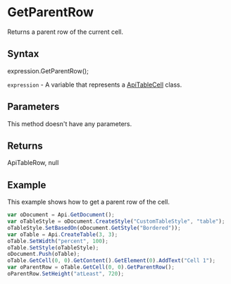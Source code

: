 # GetParentRow

Returns a parent row of the current cell.

## Syntax

expression.GetParentRow();

`expression` - A variable that represents a [ApiTableCell](../ApiTableCell.md) class.

## Parameters

This method doesn't have any parameters.

## Returns

ApiTableRow, null

## Example

This example shows how to get a parent row of the cell.

```javascript
var oDocument = Api.GetDocument();
var oTableStyle = oDocument.CreateStyle("CustomTableStyle", "table");
oTableStyle.SetBasedOn(oDocument.GetStyle("Bordered"));
var oTable = Api.CreateTable(3, 3);
oTable.SetWidth("percent", 100);
oTable.SetStyle(oTableStyle);
oDocument.Push(oTable);
oTable.GetCell(0, 0).GetContent().GetElement(0).AddText("Cell 1");
var oParentRow = oTable.GetCell(0, 0).GetParentRow();
oParentRow.SetHeight("atLeast", 720);
```
